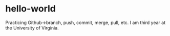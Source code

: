 # hello-world
Practicing Github->branch, push, commit, merge, pull, etc. 
I am third year at the University of Virginia. 
